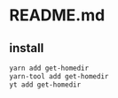 # README.md

    

## install

```bash
yarn add get-homedir
yarn-tool add get-homedir
yt add get-homedir
```

